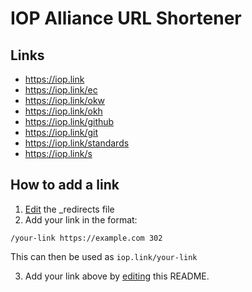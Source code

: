 # IOP Alliance URL Shortener

## Links

- https://iop.link
- https://iop.link/ec
- https://iop.link/okw
- https://iop.link/okh
- https://iop.link/github
- https://iop.link/git
- https://iop.link/standards
- https://iop.link/s

## How to add a link

1. [Edit](https://github.com/iop-alliance/iop.link/edit/master/_redirects) the _redirects file
2. Add your link in the format:
```
/your-link https://example.com 302
```
This can then be used as `iop.link/your-link`

3. Add your link above by [editing](https://github.com/iop-alliance/iop.link/edit/master/README.md)
 this README.

